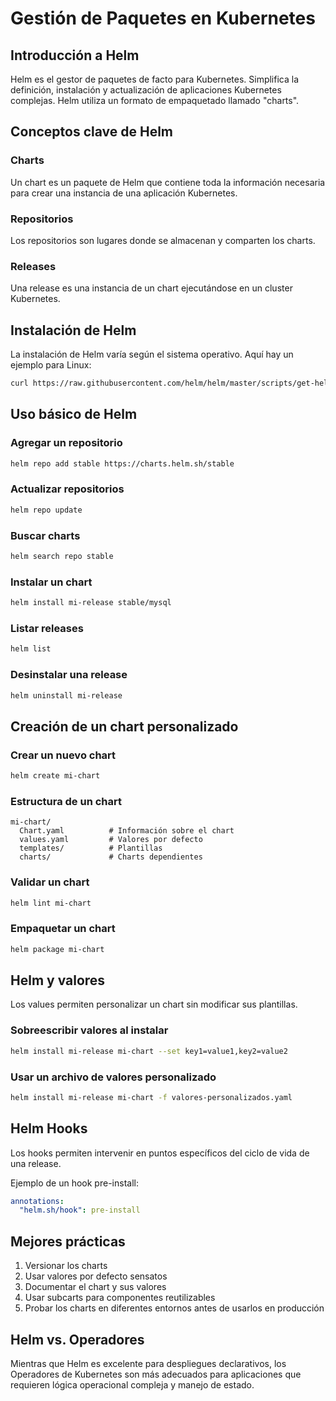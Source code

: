 #  Gestión de Paquetes en Kubernetes

##  Introducción a Helm

Helm es el gestor de paquetes de facto para Kubernetes. Simplifica la definición, instalación y actualización de aplicaciones Kubernetes complejas. Helm utiliza un formato de empaquetado llamado "charts".

## Conceptos clave de Helm

### Charts

Un chart es un paquete de Helm que contiene toda la información necesaria para crear una instancia de una aplicación Kubernetes.

### Repositorios

Los repositorios son lugares donde se almacenan y comparten los charts.

### Releases

Una release es una instancia de un chart ejecutándose en un cluster Kubernetes.

## Instalación de Helm

La instalación de Helm varía según el sistema operativo. Aquí hay un ejemplo para Linux:

```bash
curl https://raw.githubusercontent.com/helm/helm/master/scripts/get-helm-3 | bash
```

## Uso básico de Helm

### Agregar un repositorio

```bash
helm repo add stable https://charts.helm.sh/stable
```

### Actualizar repositorios

```bash
helm repo update
```

### Buscar charts

```bash
helm search repo stable
```

### Instalar un chart

```bash
helm install mi-release stable/mysql
```

### Listar releases

```bash
helm list
```

### Desinstalar una release

```bash
helm uninstall mi-release
```

## Creación de un chart personalizado

### Crear un nuevo chart

```bash
helm create mi-chart
```

### Estructura de un chart

```
mi-chart/
  Chart.yaml          # Información sobre el chart
  values.yaml         # Valores por defecto
  templates/          # Plantillas
  charts/             # Charts dependientes
```

### Validar un chart

```bash
helm lint mi-chart
```

### Empaquetar un chart

```bash
helm package mi-chart
```

## Helm y valores

Los values permiten personalizar un chart sin modificar sus plantillas.

### Sobreescribir valores al instalar

```bash
helm install mi-release mi-chart --set key1=value1,key2=value2
```

### Usar un archivo de valores personalizado

```bash
helm install mi-release mi-chart -f valores-personalizados.yaml
```

## Helm Hooks

Los hooks permiten intervenir en puntos específicos del ciclo de vida de una release.

Ejemplo de un hook pre-install:

```yaml
annotations:
  "helm.sh/hook": pre-install
```

## Mejores prácticas

1. Versionar los charts
2. Usar valores por defecto sensatos
3. Documentar el chart y sus valores
4. Usar subcarts para componentes reutilizables
5. Probar los charts en diferentes entornos antes de usarlos en producción

## Helm vs. Operadores

Mientras que Helm es excelente para despliegues declarativos, los Operadores de Kubernetes son más adecuados para aplicaciones que requieren lógica operacional compleja y manejo de estado.